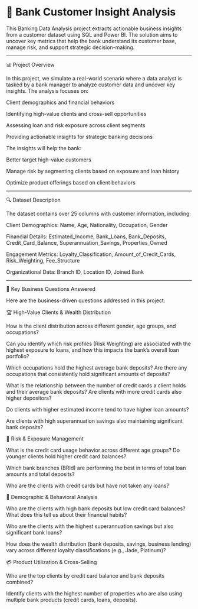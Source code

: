 # 🏦 Bank Customer Insight Analysis
This Banking Data Analysis project extracts actionable business insights from a customer dataset using SQL and Power BI. The solution aims to uncover key metrics that help the bank understand its customer base, manage risk, and support strategic decision-making.


---

📊 Project Overview

In this project, we simulate a real-world scenario where a data analyst is tasked by a bank manager to analyze customer data and uncover key insights. The analysis focuses on:

Client demographics and financial behaviors

Identifying high-value clients and cross-sell opportunities

Assessing loan and risk exposure across client segments

Providing actionable insights for strategic banking decisions


The insights will help the bank:

Better target high-value customers

Manage risk by segmenting clients based on exposure and loan history

Optimize product offerings based on client behaviors



---

🔍 Dataset Description

The dataset contains over 25 columns with customer information, including:

Client Demographics: Name, Age, Nationality, Occupation, Gender

Financial Details: Estimated_Income, Bank_Loans, Bank_Deposits, Credit_Card_Balance, Superannuation_Savings, Properties_Owned

Engagement Metrics: Loyalty_Classification, Amount_of_Credit_Cards, Risk_Weighting, Fee_Structure

Organizational Data: Branch ID, Location ID, Joined Bank



---

📌 Key Business Questions Answered

Here are the business-driven questions addressed in this project:

🏆 High-Value Clients & Wealth Distribution

 How is the client distribution across different gender, age groups, and occupations?

 Can you identify which risk profiles (Risk Weighting) are associated with the highest exposure to loans, and how this impacts the bank’s overall loan portfolio?

 Which occupations hold the highest average bank deposits? Are there any occupations that consistently hold significant amounts of deposits?

 What is the relationship between the number of credit cards a client holds and their average bank deposits? Are clients with more credit cards also higher depositors?

 Do clients with higher estimated income tend to have higher loan amounts?

 Are clients with high superannuation savings also maintaining significant bank deposits?

🔐 Risk & Exposure Management

 What is the credit card usage behavior across different age groups? Do younger clients hold higher credit card balances?
 
 Which bank branches (BRId) are performing the best in terms of total loan amounts and total deposits?
 
 Who are the clients with credit cards but have not taken any loans?

👥 Demographic & Behavioral Analysis

 Who are the clients with high bank deposits but low credit card balances? What does this tell us about their financial habits?

 Who are the clients with the highest superannuation savings but also significant bank loans?

 How does the wealth distribution (bank deposits, savings, business lending) vary across different loyalty classifications (e.g., Jade, Platinum)?

💳 Product Utilization & Cross-Selling

 Who are the top clients by credit card balance and bank deposits combined?

 Identify clients with the highest number of properties who are also using multiple bank products (credit cards, loans, deposits).
